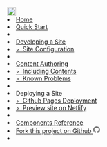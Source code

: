 <link rel="stylesheet" href="{{baseUrl}}/css/main.css">
<navbar placement="top" type="inverse">
  <a slot="brand" href="{{baseUrl}}/index.html" title="Home" class="navbar-brand"><img src="{{baseUrl}}/images/logo-darkbackground.png" height="20" /></a>
  <dropdown text="User Guide" class="nav-link">
    <li><a href="{{baseUrl}}/userGuide/index.html" class="dropdown-item">Home</a></li>
    <li><a href="{{baseUrl}}/userGuide/userQuickStart.html" class="dropdown-item">Quick Start</a></li>
    <li role="separator" class="dropdown-divider"></li>
    <li><a href="{{baseUrl}}/userGuide/developingASite.html" class="dropdown-item">Developing a Site</a>
    <li><a href="{{baseUrl}}/userGuide/siteConfiguration.html" class="dropdown-item">◦&nbsp; Site Configuration</a></li>
    <li role="separator" class="dropdown-divider"></li>
    <li><a href="{{baseUrl}}/userGuide/contentAuthoring.html" class="dropdown-item">Content Authoring</a></li>
    <li><a href="{{baseUrl}}/userGuide/includingContents.html" class="dropdown-item">◦&nbsp; Including Contents</a></li>
    <li><a href="{{baseUrl}}/userGuide/knownProblems.html" class="dropdown-item">◦&nbsp; Known Problems</a></li>
    <li role="separator" class="dropdown-divider"></li>
    <li class="dropdown-header">Deploying a Site</li>
    <li><a href="{{baseUrl}}/userGuide/ghpagesDeployment.html" class="dropdown-item">◦&nbsp; Github Pages Deployment</a></li>
    <li><a href="{{baseUrl}}/userGuide/netlifyPreview.html" class="dropdown-item">◦&nbsp; Preview site on Netlify</a></li>
    <li role="separator" class="dropdown-divider"></li>
    <li><a href="{{baseUrl}}/userGuide/components.html" class="dropdown-item">Components Reference</a></li>
  </dropdown>
  <li>
    <a href="https://github.com/MarkBind/markbind" target="_blank" class="nav-link">
      Fork this project on Github
      <svg height="16px" fill="#777" class="octicon octicon-mark-github" viewBox="0 0 16 16" version="1.1" aria-hidden="true"><path d="M8 0C3.58 0 0 3.58 0 8c0 3.54 2.29 6.53 5.47 7.59.4.07.55-.17.55-.38 0-.19-.01-.82-.01-1.49-2.01.37-2.53-.49-2.69-.94-.09-.23-.48-.94-.82-1.13-.28-.15-.68-.52-.01-.53.63-.01 1.08.58 1.23.82.72 1.21 1.87.87 2.33.66.07-.52.28-.87.51-1.07-1.78-.2-3.64-.89-3.64-3.95 0-.87.31-1.59.82-2.15-.08-.2-.36-1.02.08-2.12 0 0 .67-.21 2.2.82.64-.18 1.32-.27 2-.27.68 0 1.36.09 2 .27 1.53-1.04 2.2-.82 2.2-.82.44 1.1.16 1.92.08 2.12.51.56.82 1.27.82 2.15 0 3.07-1.87 3.75-3.65 3.95.29.25.54.73.54 1.48 0 1.07-.01 1.93-.01 2.2 0 .21.15.46.55.38A8.013 8.013 0 0 0 16 8c0-4.42-3.58-8-8-8z"></path></svg>
    </a>
  </li>
  <li slot="right">
    <form class="navbar-form">
      <searchbar :data="searchData" placeholder="Search" :on-hit="searchCallback" menu-align-right></searchbar>
    </form>
  </li>
</navbar>

